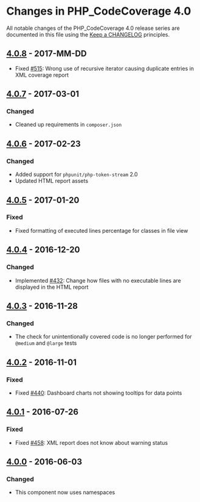 # Changes in PHP_CodeCoverage 4.0

All notable changes of the PHP_CodeCoverage 4.0 release series are documented in this file using the [Keep a CHANGELOG](http://keepachangelog.com/) principles.

## [4.0.8] - 2017-MM-DD

* Fixed [#515](https://github.com/sebastianbergmann/php-code-coverage/pull/515): Wrong use of recursive iterator causing duplicate entries in XML coverage report

## [4.0.7] - 2017-03-01

### Changed

* Cleaned up requirements in `composer.json`

## [4.0.6] - 2017-02-23

### Changed

* Added support for `phpunit/php-token-stream` 2.0
* Updated HTML report assets

## [4.0.5] - 2017-01-20

### Fixed

* Fixed formatting of executed lines percentage for classes in file view

## [4.0.4] - 2016-12-20

### Changed

* Implemented [#432](https://github.com/sebastianbergmann/php-code-coverage/issues/432): Change how files with no executable lines are displayed in the HTML report

## [4.0.3] - 2016-11-28

### Changed

* The check for unintentionally covered code is no longer performed for `@medium` and `@large` tests

## [4.0.2] - 2016-11-01

### Fixed

* Fixed [#440](https://github.com/sebastianbergmann/php-code-coverage/pull/440): Dashboard charts not showing tooltips for data points

## [4.0.1] - 2016-07-26

### Fixed

* Fixed [#458](https://github.com/sebastianbergmann/php-code-coverage/pull/458): XML report does not know about warning status

## [4.0.0] - 2016-06-03

### Changed

* This component now uses namespaces

[4.0.8]: https://github.com/sebastianbergmann/php-code-coverage/compare/4.0.7...4.0.8
[4.0.7]: https://github.com/sebastianbergmann/php-code-coverage/compare/4.0.6...4.0.7
[4.0.6]: https://github.com/sebastianbergmann/php-code-coverage/compare/4.0.5...4.0.6
[4.0.5]: https://github.com/sebastianbergmann/php-code-coverage/compare/4.0.4...4.0.5
[4.0.4]: https://github.com/sebastianbergmann/php-code-coverage/compare/4.0.3...4.0.4
[4.0.3]: https://github.com/sebastianbergmann/php-code-coverage/compare/4.0.2...4.0.3
[4.0.2]: https://github.com/sebastianbergmann/php-code-coverage/compare/4.0.1...4.0.2
[4.0.1]: https://github.com/sebastianbergmann/php-code-coverage/compare/4.0.0...4.0.1
[4.0.0]: https://github.com/sebastianbergmann/php-code-coverage/compare/3.3...4.0.0

